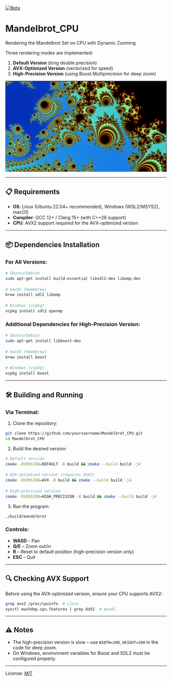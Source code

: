 [![Beta](https://img.shields.io/badge/Status-Beta-orange)](https://github.com/aspasswrd/Mandelbrot_CPU/releases/tag/beta-1.0)  

# Mandelbrot_CPU
Rendering the Mandelbrot Set on CPU with Dynamic Zooming

Three rendering modes are implemented:
1. **Default Version** (long double precision)  
2. **AVX-Optimized Version** (vectorized for speed)  
3. **High-Precision Version** (using Boost.Multiprecision for deep zoom)  

![preview](preview.jpg)

---

## 📋 Requirements
- **OS**: Linux (Ubuntu 22.04+ recommended), Windows (WSL2/MSYS2), macOS
- **Compiler**: GCC 12+ / Clang 15+ (with C++26 support)
- **CPU**: AVX2 support required for the AVX-optimized version

---

## 📦 Dependencies Installation

### For All Versions:
```bash
# Ubuntu/Debian
sudo apt-get install build-essential libsdl2-dev libomp-dev

# macOS (Homebrew)
brew install sdl2 libomp

# Windows (vcpkg)
vcpkg install sdl2 openmp
```

### Additional Dependencies for High-Precision Version:
```bash
# Ubuntu/Debian
sudo apt-get install libboost-dev

# macOS (Homebrew)
brew install boost

# Windows (vcpkg)
vcpkg install boost
```

---

## 🛠 Building and Running

### Via Terminal:
1. Clone the repository:
```bash
git clone https://github.com/yourusername/Mandelbrot_CPU.git
cd Mandelbrot_CPU
```

2. Build the desired version:
```bash
# Default version
cmake -DVERSION=DEFAULT -B build && cmake --build build -j4

# AVX-optimized version (requires AVX2)
cmake -DVERSION=AVX -B build && cmake --build build -j4

# High-precision version
cmake -DVERSION=HIGH_PRECISION -B build && cmake --build build -j4
```

3. Run the program:
```bash
./build/mandelbrot
```

### Controls:
- **WASD** – Pan
- **Q/E** – Zoom out/in
- **R** – Reset to default position (high-precision version only)
- **ESC** – Quit

---

## 🔍 Checking AVX Support
Before using the AVX-optimized version, ensure your CPU supports AVX2:
```bash
grep avx2 /proc/cpuinfo  # Linux
sysctl machdep.cpu.features | grep AVX2  # macOS
```

---

## ⚠️ Notes
- The high-precision version is slow – use `WIDTH=200`, `HEIGHT=200` in the code for deep zoom.
- On Windows, environment variables for Boost and SDL2 must be configured properly.

---

License: [MIT](LICENSE)
